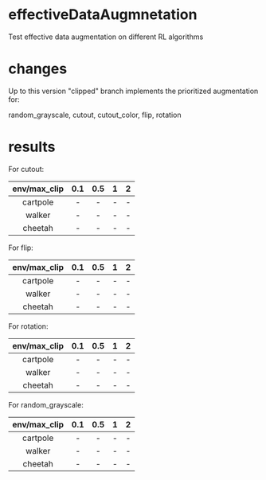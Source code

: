 # effectiveDataAugmnetation

Test effective data augmentation on different RL algorithms

# changes
Up to this version "clipped" branch implements the prioritized augmentation for:

random_grayscale, cutout, cutout_color, flip, rotation

# results
For cutout:

| env/max_clip | 0.1 | 0.5 | 1 | 2 |
| :---: | :---: | :---: |  :---: | :---: |
| cartpole | - | - |- | - |
| walker | - | - |- | - |
| cheetah | - | - |- | - |


For flip:

| env/max_clip | 0.1 | 0.5 | 1 | 2 |
| :---: | :---: | :---: |  :---: | :---: |
| cartpole | - | - |- | - |
| walker | - | - |- | - |
| cheetah | - | - |- | - |

For rotation:

| env/max_clip | 0.1 | 0.5 | 1 | 2 |
| :---: | :---: | :---: |  :---: | :---: |
| cartpole | - | - |- | - |
| walker | - | - |- | - |
| cheetah | - | - |- | - |


For random_grayscale:

| env/max_clip | 0.1 | 0.5 | 1 | 2 |
| :---: | :---: | :---: |  :---: | :---: |
| cartpole | - | - |- | - |
| walker | - | - |- | - |
| cheetah | - | - |- | - |
